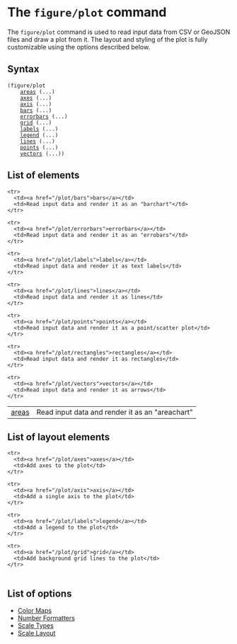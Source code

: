 The `figure/plot` command
=========================

The `figure/plot` command is used to read input data from CSV or GeoJSON files
and draw a plot from it. The layout and styling of the plot is fully customizable
using the options described below.

Syntax
------

<pre><code>(figure/plot
    <a href="/plot/areas">areas</a> (...)
    <a href="/plot/axes">axes</a> (...)
    <a href="/plot/axis">axis</a> (...)
    <a href="/plot/bars">bars</a> (...)
    <a href="/plot/errorbars">errorbars</a> (...)
    <a href="/plot/grid">grid</a> (...)
    <a href="/plot/labels">labels</a> (...)
    <a href="/plot/legend">legend</a> (...)
    <a href="/plot/lines">lines</a> (...)
    <a href="/plot/points">points</a> (...)
    <a href="/plot/vectors">vectors</a> (...))
</code></pre>


List of elements
-------------------------

<table>
  <tbody>
    <tr>
      <td><a href="/plot/areas">areas</a></td>
      <td>Read input data and render it as an "areachart"</td>
    </tr>

    <tr>
      <td><a href="/plot/bars">bars</a></td>
      <td>Read input data and render it as an "barchart"</td>
    </tr>

    <tr>
      <td><a href="/plot/errorbars">errorbars</a></td>
      <td>Read input data and render it as an "errobars"</td>
    </tr>

    <tr>
      <td><a href="/plot/labels">labels</a></td>
      <td>Read input data and render it as text labels</td>
    </tr>

    <tr>
      <td><a href="/plot/lines">lines</a></td>
      <td>Read input data and render it as lines</td>
    </tr>

    <tr>
      <td><a href="/plot/points">points</a></td>
      <td>Read input data and render it as a point/scatter plot</td>
    </tr>

    <tr>
      <td><a href="/plot/rectangles">rectangles</a></td>
      <td>Read input data and render it as rectangles</td>
    </tr>

    <tr>
      <td><a href="/plot/vectors">vectors</a></td>
      <td>Read input data and render it as arrows</td>
    </tr>

  </tbody>
</table>


List of layout elements
-------------------------

<table>
  <tbody>

    <tr>
      <td><a href="/plot/axes">axes</a></td>
      <td>Add axes to the plot</td>
    </tr>

    <tr>
      <td><a href="/plot/axis">axis</a></td>
      <td>Add a single axis to the plot</td>
    </tr>

    <tr>
      <td><a href="/plot/labels">legend</a></td>
      <td>Add a legend to the plot</td>
    </tr>

    <tr>
      <td><a href="/plot/grid">grid</a></td>
      <td>Add background grid lines to the plot</td>
    </tr>

  </tbody>
</table>

List of options
---------------

<ul>
  <li><a href="/plot/color-maps">Color Maps</a></li>
  <li><a href="/plot/number-format">Number Formatters</a></li>
  <li><a href="/plot/scale-types">Scale Types</a></li>
  <li><a href="/plot/scale-layout">Scale Layout</a></li>
</ul>
